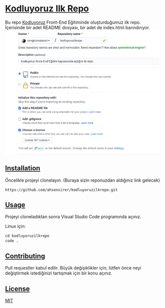 # [Kodluyoruz Ilk Repo](https://github.com/Kodluyoruz/taskforce/blob/main/git/odev1/ornekreadme.md#kodluyoruz-ilk-repo)
Bu repo [Kodluyoruz](https://www.kodluyoruz.org/) Front-End Eğitiminde oluşturduğumuz ilk repo. İçerisinde bir adet README dosyası, bir adet de index.html barındırıyor.
![Image](https://github.com/Kodluyoruz/taskforce/raw/main/git/odev1/figures/github.png)
## [Installation](https://github.com/Kodluyoruz/taskforce/blob/main/git/odev1/ornekreadme.md#installation)
Öncelikle projeyi clonelayın. (Buraya sizin reponuzdan aldığınız link gelecek)
```
https://github.com/ahsensirer/kodluyoruzilkrepo.git
```
## [Usage](https://github.com/Kodluyoruz/taskforce/blob/main/git/odev1/ornekreadme.md#usage)
Projeyi cloneladıktan sonra Visual Studio Code programında açınız.

Linux için:
```
cd kodluyoruzilkrepo
code .
```
## [Contributing](https://github.com/Kodluyoruz/taskforce/blob/main/git/odev1/ornekreadme.md#contributing)
Pull requestler kabul edilir. Büyük değişiklikler için, lütfen önce neyi değiştirmek istediğinizi tartışmak için bir konu açınız.
## [License](https://github.com/Kodluyoruz/taskforce/blob/main/git/odev1/ornekreadme.md#license)
[MIT](https://choosealicense.com/licenses/mit/)